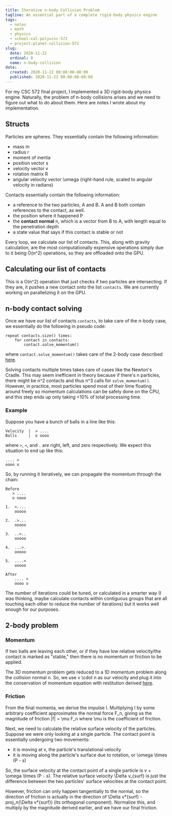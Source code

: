 ```yaml
---
title: Iterative n-body Collision Problem
tagline: An essential part of a complete rigid-body physics engine
tags:
  - notes
  - math
  - physics
  - school:cal-poly=csc-572
  - project:planet-collision-572
slug:
  date: 2020-11-22
  ordinal: 0
  name: n-body-collision
date:
  created: 2020-11-22 00:00:00-08:00
  published: 2020-11-22 00:00:00-08:00
---
```


For my CSC 572 final project, I implemented a 3D rigid-body physics engine.
Naturally, the problem of n-body collisions arises and we need to figure out
what to do about them. Here are notes I wrote about my implementation.

## Structs

Particles are spheres. They essentially contain the following information:

- mass <M>m</M>
- radius <M>r</M>
- moment of inertia
- position vector <M>s</M>
- velocity vector <M>v</M>
- rotation matrix <M>R</M>
- angular velocity vector <M>\omega</M> (right-hand rule, scaled to angular
  velocity in radians)

Contacts essentially contain the following information:

- a reference to the two particles, A and B. A and B both contain references to
  the contact, as well.
- the position where it happened <M>P</M>
- the **contact normal** <M>n</M>, which is a vector from B to A, with length
  equal to the penetration depth
- a state value that says if this contact is stable or not

Every loop, we calculate our list of contacts. This, along with gravity
calculation, are the most computationally expensive operations simply due to it
being <M>O(n^2)</M> operations, so they are offloaded onto the GPU.

## Calculating our list of contacts

This is a <M>O(n^2)</M> operation that just checks if two particles are
intersecting. If they are, it pushes a new contact onto the list `contacts`. We
are currently working on parallelizing it on the GPU.

## n-body contact solving

Once we have our list of contacts `contacts`, to take care of the n-body case,
we essentially do the following in pseudo code:

```
repeat contacts.size() times:
    for contact in contacts:
        contact.solve_momentum()
```

where `contact.solve_momentum()` takes care of the 2-body case described
[here](#2-body-problem).

Solving contacts multiple times takes care of cases like the Newton's Cradle.
This may seem inefficient in theory because if there's <M>n</M> particles, there
might be <M>n^2</M> contacts and thus <M>n^3</M> calls for `solve_momentum()`.
However, in practice, most particles spend most of their time floating around
freely so momentum calculations can be safely done on the CPU, and this step
ends up only taking <10% of total processing time.

### Example

Suppose you have a bunch of balls in a line like this:

```
Velocity  |  > ....
Balls     |  o oooo
```

where `>`, `<`, and `.` are right, left, and zero respectively. We expect this
situation to end up like this:

```
.... >
oooo o
```

So, by running it iteratively, we can propagate the momentum through the chain:

```
Before
   > ....
   o oooo

1.  >....
    ooooo

2.  .>...
    ooooo

3.  ..>..
    ooooo

4.  ...>.
    ooooo

5.  ....>
    ooooo

After
    .... >
    oooo o
```

The number of iterations could be tuned, or calculated in a smarter way (I was
thinking, maybe calculate contacts within contiguous groups that are all
touching each other to reduce the number of iterations) but it works well enough
for our purposes.

## 2-body problem

### Momentum

If two balls are leaving each other, or if they have low relative velocity/the
contact is marked as "stable," then there is no momentum or friction to be
applied.

The 3D momentum problem gets reduced to a 1D momentum problem along the
collision normal <M>n</M>. So, we use <M>v \cdot n</M> as our velocity and plug
it into the conservation of momentum equation with restitution derived
[here](https://en.wikipedia.org/wiki/Coefficient_of_restitution#Derivation).

### Friction

From the final momenta, we derive the impulse <M>I</M>. Multiplying <M>I</M> by
some arbitrary coefficient approximates the normal force <M>F_n</M>, giving us
the magnitude of friction <M>|f| = \mu F_n</M> where <M>\mu</M> is the
coefficient of friction.

Next, we need to calculate the relative surface velocity of the particles.
Suppose we were only looking at a single particle. The contact point is
essentially undergoing two movements:

- it is moving at <M>v</M>, the particle's translational velocity
- it is moving along the particle's surface due to rotation, or <M>\omega \times
  (P - s)</M>

So, the surface velocity at the contact point of a single particle is <M>v +
\omega \times (P - s)</M>. The relative surface velocity <M>\Delta v\_{surf}</M>
is just the difference between the two particles' surface velocities at the
contact point.

However, friction can only happen tangentially to the normal, so the direction
of friction is actually in the direction of <M>\Delta v*{surf} - proj_n(\Delta
v*{surf})</M> (its orthogonal component). Normalize this, and multiply by the
magnitude derived earlier, and we have our final friction.
